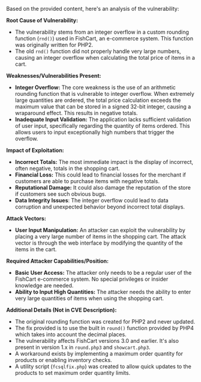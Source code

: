 Based on the provided content, here's an analysis of the vulnerability:

**Root Cause of Vulnerability:**

*   The vulnerability stems from an integer overflow in a custom rounding function (`rnd()`) used in FishCart, an e-commerce system. This function was originally written for PHP2.
*   The old `rnd()` function did not properly handle very large numbers, causing an integer overflow when calculating the total price of items in a cart.

**Weaknesses/Vulnerabilities Present:**

*   **Integer Overflow:**  The core weakness is the use of an arithmetic rounding function that is vulnerable to integer overflow. When extremely large quantities are ordered, the total price calculation exceeds the maximum value that can be stored in a signed 32-bit integer, causing a wraparound effect. This results in negative totals.
*   **Inadequate Input Validation:** The application lacks sufficient validation of user input, specifically regarding the quantity of items ordered. This allows users to input exceptionally high numbers that trigger the overflow.

**Impact of Exploitation:**

*   **Incorrect Totals:** The most immediate impact is the display of incorrect, often negative, totals in the shopping cart.
*   **Financial Loss:** This could lead to financial losses for the merchant if customers are able to purchase items with negative totals.
*   **Reputational Damage:** It could also damage the reputation of the store if customers see such obvious bugs.
*  **Data Integrity Issues**: The integer overflow could lead to data corruption and unexpected behavior beyond incorrect total displays.

**Attack Vectors:**

*   **User Input Manipulation:** An attacker can exploit the vulnerability by placing a very large number of items in the shopping cart. The attack vector is through the web interface by modifying the quantity of the items in the cart.

**Required Attacker Capabilities/Position:**

*   **Basic User Access:** The attacker only needs to be a regular user of the FishCart e-commerce system. No special privileges or insider knowledge are needed.
*   **Ability to Input High Quantities:** The attacker needs the ability to enter very large quantities of items when using the shopping cart.

**Additional Details (Not in CVE Description):**

*   The original rounding function was created for PHP2 and never updated.
*   The fix provided is to use the built in `round()` function provided by PHP4 which takes into account the decimal places.
*   The vulnerability affects FishCart versions 3.0 and earlier. It's also present in version 1.x in `round.php3` and `showcart.php3`.
*   A workaround exists by implementing a maximum order quantity for products or enabling inventory checks.
*   A utility script (`fcsqlfix.php`) was created to allow quick updates to the products to set maximum order quantity limits.